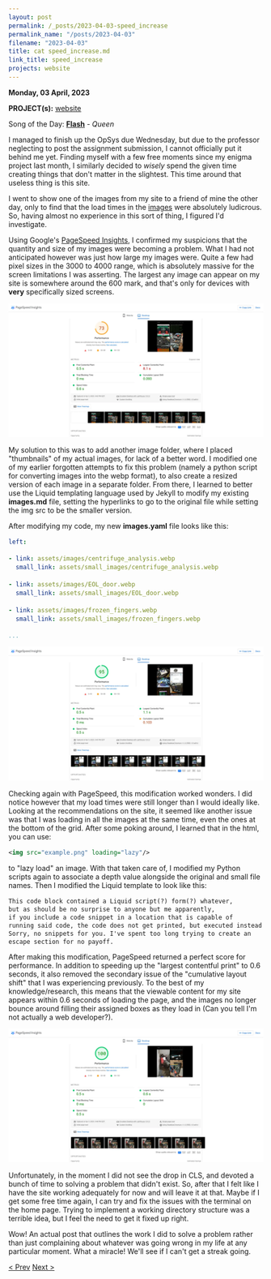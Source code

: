 ```yaml
---
layout: post
permalink: /_posts/2023-04-03-speed_increase
permalink_name: "/posts/2023-04-03"
filename: "2023-04-03"
title: cat speed_increase.md
link_title: speed_increase
projects: website
---
```

**Monday, 03 April, 2023**

**PROJECT(s):**  [website](/projects/website)

Song of the Day: [**Flash**](https://youtu.be/LfmrHTdXgK4) - *Queen*

I managed to finish up the OpSys due Wednesday, but due to the professor neglecting to post the assignment submission, I cannot officially put it behind me yet. Finding myself with a few free moments since my enigma project last month, I similarly decided to *wisely* spend the given time creating things that don't matter in the slightest. This time around that useless thing is this site.

I went to show one of the images from my site to a friend of mine the other day, only to find that the load times in the [images](/images) were absolutely ludicrous. So, having almost no experience in this sort of thing, I figured I'd investigate.

Using Google's [PageSpeed Insights](https://pagespeed.web.dev), I confirmed my suspicions that the quantity and size of my images were becoming a problem. What I had not anticipated however was just how large my images were. Quite a few had pixel sizes in the 3000 to 4000 range, which is absolutely massive for the screen limitations I was asserting. The largest any image can appear on my site is somewhere around the 600 mark, and that's only for devices with **very** specifically sized screens.

![PageSpeed_Pre_Changes](/assets/ref_images/pageSpeed_original.webp)

My solution to this was to add another image folder, where I placed "thumbnails" of my actual images, for lack of a better word. I modified one of my earlier forgotten attempts to fix this problem (namely a python script for converting images into the webp format), to also create a resized version of each image in a separate folder. From there, I learned to better use the Liquid templating language used by Jekyll to modify my existing **images.md** file, setting the hyperlinks to go to the original file while setting the img src to be the smaller version.

After modifying my code, my new **images.yaml** file looks like this:

```yaml
left:

- link: assets/images/centrifuge_analysis.webp
  small_link: assets/small_images/centrifuge_analysis.webp

- link: assets/images/EOL_door.webp
  small_link: assets/small_images/EOL_door.webp

- link: assets/images/frozen_fingers.webp
  small_link: assets/small_images/frozen_fingers.webp

...
```

![PageSpeed_Post_Thumbnails](/assets/ref_images/pageSpeed_post_thumbnails.webp)

Checking again with PageSpeed, this modification worked wonders. I did notice however that my load times were still longer than I would ideally like. Looking at the recommendations on the site, it seemed like another issue was that I was loading in all the images at the same time, even the ones at the bottom of the grid. After some poking around, I learned that in the html, you can use:

```xml
<img src="example.png" loading="lazy"/>
```

to "lazy load" an image. With that taken care of, I modified my Python scripts again to associate a depth value alongside the original and small file names. Then I modified the Liquid template to look like this:

```
This code block contained a Liquid script(?) form(?) whatever,
but as should be no surprise to anyone but me apparently,
if you include a code snippet in a location that is capable of
running said code, the code does not get printed, but executed instead
Sorry, no snippets for you. I've spent too long trying to create an
escape section for no payoff.
```

After making this modification, PageSpeed returned a perfect score for performance. In addition to speeding up the "largest contentful print" to 0.6 seconds, it also removed the secondary issue of the "cumulative layout shift" that I was experiencing previously. To the best of my knowledge/research, this means that the viewable content for my site appears within 0.6 seconds of loading the page, and the images no longer bounce around filling their assigned boxes as they load in (Can you tell I'm not actually a web developer?).

![PageSpeed_Post_Lazy_Loading](/assets/ref_images/pageSpeed_post_lazyloading.webp)

Unfortunately, in the moment I did not see the drop in CLS, and devoted a bunch of time to solving a problem that didn't exist. So, after that I felt like I have the site working adequately for now and will leave it at that. Maybe if I get some free time again, I can try and fix the issues with the terminal on the home page. Trying to implement a working directory structure was a terrible idea, but I feel the need to get it fixed up right.

Wow! An actual post that outlines the work I did to solve a problem rather than just complaining about whatever was going wrong in my life at any particular moment. What a miracle! We'll see if I can't get a streak going.

[< Prev](/_posts/2023-04-02-breathe)    [Next >](/all_caught_up)
